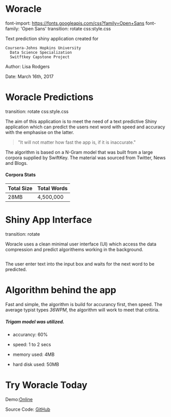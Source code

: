 Woracle 
========================================================
font-import: https://fonts.googleapis.com/css?family=Open+Sans
font-family: 'Open Sans'
transition: rotate
css:style.css

Text prediction shiny application created for

    Coursera-Johns Hopkins University 
      Data Science Specialization
      Switftkey Capstone Project 
      
Author: Lisa Rodgers

Date: March 16th, 2017

Woracle Predictions
========================================================
transition: rotate
css:style.css

The aim of this application is to meet the need of a text predictive Shiny application which can predict the users next word with speed and accuracy 
with the emphasise  on the latter. 

<blockquote>"It will not matter how fast the app is, if it is inaccurate."</blockquote>

The algorithm is based on a N-Gram model that was built from
a large corpora supplied by SwiftKey. The material was sourced from Twitter, News and Blogs.

#### Corpora Stats

Total Size  | Total Words
----------- | -----------
28MB        |  4,500,000



Shiny App Interface
========================================================
transition: rotate

Woracle uses a clean minimal user interface (UI) which
access the data compression and predict algorithems working 
in the background.

<image of user interface>

The user enter text into the input box and waits for the next word to be 
predicted. 


Algorithm behind the app
========================================================

Fast and simple, the algorithm is build for accurancy first,
then speed. The average typist types *36WPM*, the algorithm will
work to meet that critiria.

##### Trigam model was utilized.

- accurancy: 60%

- speed: 1 to 2 secs

- memory used: 4MB

- hard disk used: 50MB


Try Woracle Today
========================================================

Demo:[Online](http://www.shinyapps.com)

Source Code:
[GitHub](https://github.com/StarGazer007/Data-Science-Capstone)

